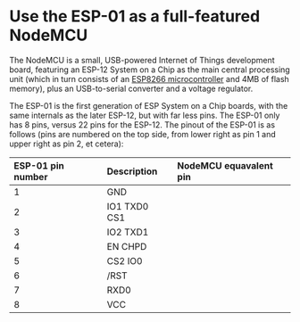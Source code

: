 # Use the ESP-01 as a full-featured NodeMCU
The NodeMCU is a small, USB-powered Internet of Things development board, featuring an ESP-12 System on a Chip as the main central processing unit (which in turn consists of an [ESP8266 microcontroller](https://cdn-shop.adafruit.com/product-files/2471/0A-ESP8266__Datasheet__EN_v4.3.pdf) and 4MB of flash memory), plus an USB-to-serial converter and a voltage regulator.

The ESP-01 is the first generation of ESP System on a Chip boards, with the same internals as the later ESP-12, but with far less pins. The ESP-01 only has 8 pins, versus 22 pins for the ESP-12. The pinout of the ESP-01 is as follows (pins are numbered on the top side, from lower right as pin 1 and upper right as pin 2, et cetera): 

| ESP-01 pin number | Description | NodeMCU equavalent pin |
| :---------------- | :---------- | :----------------------|
| 1                 | GND         |                        |
| 2                 | IO1 TXD0 CS1 |                        |
| 3                 | IO2 TXD1    |                        |
| 4                 | EN CHPD     |                        |
| 5                 | CS2 IO0     |                        |
| 6                 | /RST        |                        |
| 7                 | RXD0        |                        |
| 8                 | VCC         |                        |

